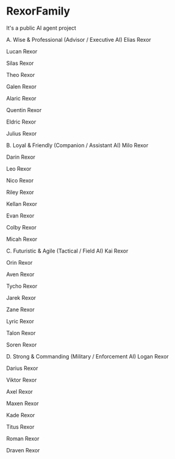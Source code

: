 # RexorFamily
It's a public AI agent project

A. Wise & Professional (Advisor / Executive AI)
Elias Rexor

Lucan Rexor

Silas Rexor

Theo Rexor

Galen Rexor

Alaric Rexor

Quentin Rexor

Eldric Rexor

Julius Rexor

B. Loyal & Friendly (Companion / Assistant AI)
Milo Rexor

Darin Rexor

Leo Rexor

Nico Rexor

Riley Rexor

Kellan Rexor

Evan Rexor

Colby Rexor

Micah Rexor

C. Futuristic & Agile (Tactical / Field AI)
Kai Rexor

Orin Rexor

Aven Rexor

Tycho Rexor

Jarek Rexor

Zane Rexor

Lyric Rexor

Talon Rexor

Soren Rexor

D. Strong & Commanding (Military / Enforcement AI)
Logan Rexor

Darius Rexor

Viktor Rexor

Axel Rexor

Maxen Rexor

Kade Rexor

Titus Rexor

Roman Rexor

Draven Rexor
